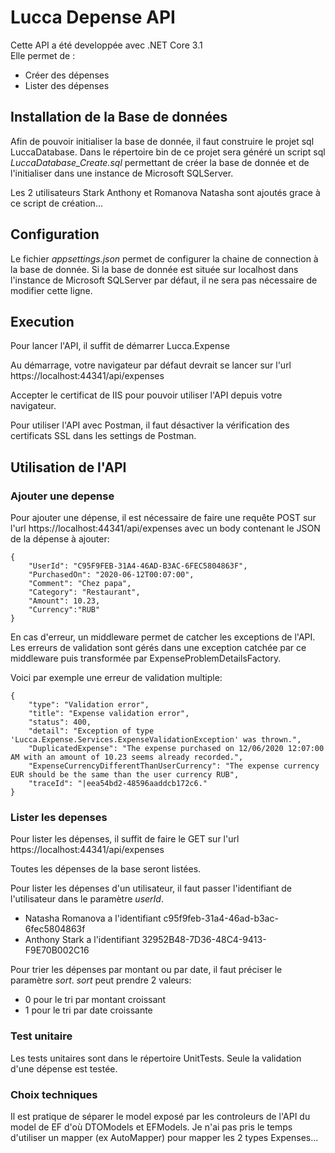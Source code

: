 ﻿# Lucca Depense API

Cette API a été developpée avec .NET Core 3.1
<br>
Elle permet de :
<ul>
<li>Créer des dépenses</li>
<li>Lister des dépenses</li>
</ul>


## Installation de la Base de données

Afin de pouvoir initialiser la base de donnée, il faut construire le projet sql LuccaDatabase.
Dans le répertoire bin de ce projet sera généré un script sql *LuccaDatabase_Create.sql* permettant de créer la base de donnée et de l'initialiser dans une instance de Microsoft SQLServer.

Les 2 utilisateurs Stark Anthony et Romanova Natasha sont ajoutés grace à ce script de création...

## Configuration
Le fichier *appsettings.json* permet de configurer la chaine de connection à la base de donnée.
Si la base de donnée est située sur localhost dans l'instance de Microsoft SQLServer par défaut, il ne sera pas nécessaire de modifier cette ligne.


## Execution
Pour lancer l'API, il suffit de démarrer Lucca.Expense

Au démarrage, votre navigateur par défaut devrait se lancer sur l'url https://localhost:44341/api/expenses

Accepter le certificat de IIS pour pouvoir utiliser l'API depuis votre navigateur.

Pour utiliser l'API avec Postman, il faut désactiver la vérification des certificats SSL dans les settings de Postman.


## Utilisation de l'API
### Ajouter une depense
Pour ajouter une dépense, il est nécessaire de faire une requête POST sur l'url https://localhost:44341/api/expenses avec un body contenant le JSON de la dépense à ajouter:

```
{
    "UserId": "C95F9FEB-31A4-46AD-B3AC-6FEC5804863F",
    "PurchasedOn": "2020-06-12T00:07:00",
    "Comment": "Chez papa",
    "Category": "Restaurant",
    "Amount": 10.23,
    "Currency":"RUB"
}
```

En cas d'erreur, un middleware permet de catcher les exceptions de l'API.
Les erreurs de validation sont gérés dans une exception catchée par ce middleware puis transformée par ExpenseProblemDetailsFactory.

Voici par exemple une erreur de validation multiple:
```
{
    "type": "Validation error",
    "title": "Expense validation error",
    "status": 400,
    "detail": "Exception of type 'Lucca.Expense.Services.ExpenseValidationException' was thrown.",
    "DuplicatedExpense": "The expense purchased on 12/06/2020 12:07:00 AM with an amount of 10.23 seems already recorded.",
    "ExpenseCurrencyDifferentThanUserCurrency": "The expense currency EUR should be the same than the user currency RUB",
    "traceId": "|eea54bd2-48596aaddcb172c6."
}
```

### Lister les depenses
Pour lister les dépenses, il suffit de faire le GET sur l'url https://localhost:44341/api/expenses

Toutes les dépenses de la base seront listées.

Pour lister les dépenses d'un utilisateur, il faut passer l'identifiant de l'utilisateur dans le paramètre *userId*.
<ul>
<li>Natasha Romanova a l'identifiant c95f9feb-31a4-46ad-b3ac-6fec5804863f</li>
<li>Anthony Stark a l'identifiant 32952B48-7D36-48C4-9413-F9E70B002C16</li>
</ul>

Pour trier les dépenses par montant ou par date, il faut préciser le paramètre *sort*.
*sort* peut prendre 2 valeurs:
<ul>
<li>0 pour le tri par montant croissant</li>
<li>1 pour le tri par date croissante</li>
</ul>

### Test unitaire
Les tests unitaires sont dans le répertoire UnitTests.
Seule la validation d'une dépense est testée.

### Choix techniques
Il est pratique de séparer le model exposé par les controleurs de l'API du model de EF d'où DTOModels et EFModels.
Je n'ai pas pris le temps d'utiliser un mapper (ex AutoMapper) pour mapper les 2 types Expenses...


